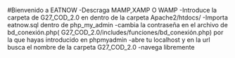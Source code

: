#Bienvenido a EATNOW
-Descraga MAMP,XAMP O WAMP
-Introduce la carpeta de G27_COD_2.0 en dentro de la carpeta Apache2/htdocs/
-Importa eatnow.sql dentro de php_my_admin
-cambia la contraseña en el archivo de bd_conexión.php( G27_COD_2.0/includes/funciones/bd_conexión.php) por la que hayas introducido en phpmyadmin
-abre tu localhost y en la url busca el nombre de la carpeta G27_COD_2.0
-navega libremente 
